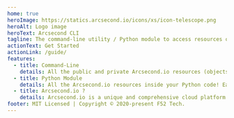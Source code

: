```yaml
---
home: true
heroImage: https://statics.arcsecond.io/icons/xs/icon-telescope.png
heroAlt: Logo image
heroText: Arcsecond CLI
tagline: The command-line utility / Python module to access resources of Arcsecond.io.
actionText: Get Started
actionLink: /guide/
features:
  - title: Command-Line
    details: All the public and private Arcsecond.io resources (objects, exoplanets, datasets...) right into your Terminal.
  - title: Python Module
    details: All the Arcsecond.io resources inside your Python code! Easily plan observations with your own custom rules.
  - title: Arcsecond.io ?
    details: Arcsecond.io is a unique and comprehensive cloud platform made providing all the necessary resources and tools for preparing astronomical observations.
footer: MIT Licensed | Copyright © 2020-present F52 Tech.
---
```

